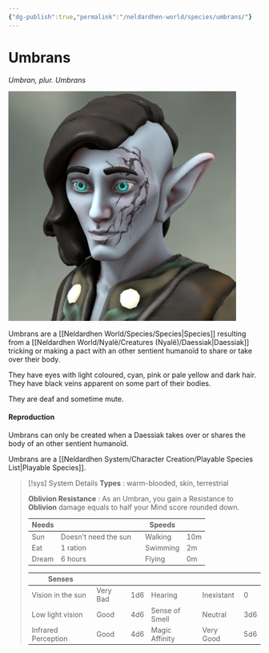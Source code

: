```yaml
---
{"dg-publish":true,"permalink":"/neldardhen-world/species/umbrans/"}
---
```


# Umbrans
*Umbran, plur. Umbrans*

![Umbran.png|100](/img/user/Images/Species/Umbran.png)

Umbrans are a [[Neldardhen World/Species/Species\|Species]] resulting from a [[Neldardhen World/Nyalë/Creatures (Nyalë)/Daessiak\|Daessiak]] tricking or making a pact with an other sentient humanoïd to share or take over their body.

They have eyes with light coloured, cyan, pink or pale yellow and dark hair. They have black veins apparent on some part of their bodies.

They are deaf and sometime mute.

#### Reproduction
Umbrans can only be created when a Daessiak takes over or shares the body of an other sentient humanoïd.

Umbrans are a [[Neldardhen System/Character Creation/Playable Species List\|Playable Species]].

  > [!sys] System Details
 > **Types** : warm-blooded, skin, terrestrial
 > 
>**Oblivion Resistance** : As an Umbran, you gain a Resistance to **Oblivion** damage equals to half your Mind score rounded down.
>
> | **Needs** |                      |     | **Speeds** |     |
> | --------- | -------------------- | --- | ---------- | --- |
> | Sun       | Doesn't need the sun |     | Walking    | 10m |
> | Eat       | 1 ration             |     | Swimming   | 2m  |
> | Dream     | 6 hours              |     | Flying     | 0m  |
> 
> | **Senses**          |          |     |                |            |     |
> | ------------------- | -------- | --- | -------------- | ---------- | --- |
> | Vision in the sun   | Very Bad | 1d6 | Hearing        | Inexistant | 0   |
> | Low light vision    | Good     | 4d6 | Sense of Smell | Neutral    | 3d6 |
> | Infrared Perception | Good     | 4d6 | Magic Affinity | Very Good  | 5d6 |




